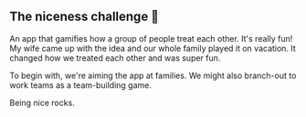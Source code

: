 ## The niceness challenge 🙌

An app that gamifies how a group of people treat each other.  It's really fun!  My wife came up with the idea and our whole family played it on vacation.  It changed how we treated each other and was super fun.   

To begin with, we're aiming the app at families.  We might also branch-out to work teams as a team-building game.

Being nice rocks.